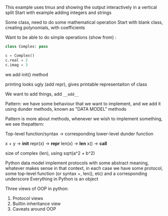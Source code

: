 This example uses tmux and showing the output interactively in a vertical split
Start with example adding integers and strings


Some class, need to do some mathematical operation
Start with blank class, creating polynomials, with coefficients

Want to be able to do simple operations (show from) :
```python
class Complex: pass

c = Complex()
c.real = 2
c.imag = 3
```
we add init() method

printing looks ugly (add repr), gives printable representaiton of class

We want to add things, add `__add__`

Pattern: we have some behaviour that we want to implement, and we add it using dunder methods, known as "DATA MODEL" methods

Pattern is more about methods, whenever we wish to implement something, we see thepattern:

Top-level function/syntax -> corresponding lower-level dunder function

x + y -> __init__
repr(x) -> __repr__
len(x) -> __len__
x() -> __call__

size of complex (len), using sqrt(a^2 + b^2)

Python data model implement protocols with some abstract meaning, whatever makes sense in that context, in each case we have some protocol, some top-level function (or syntax +, len(), etc) and a corresponding underscore
Everything in Python is an object

Three views of OOP in python:
1. Protocol views
2. Builtin inheritance view 
3. Caveats around OOP
